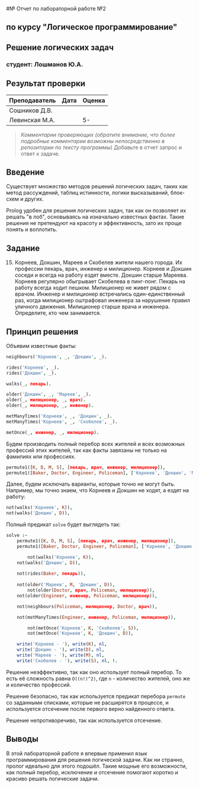 #№ Отчет по лабораторной работе №2
## по курсу "Логическое программирование"

## Решение логических задач

### студент: Лошманов Ю.А.

## Результат проверки

| Преподаватель     | Дата         |  Оценка       |
|-------------------|--------------|---------------|
| Сошников Д.В. |              |               |
| Левинская М.А.|              |      5-       |

> *Комментарии проверяющих (обратите внимание, что более подробные комментарии возможны непосредственно в репозитории по тексту программы)*
Добавьте в отчет запрос и ответ к задаче.

## Введение

Существует множество методов решений логических задач, таких как метод рассуждений, таблиц истинности, логики высказываний, блок-схем и других.

Prolog удобен для решения логических задач, так как он позволяет их решать "в лоб", основываясь на изначально известных фактах. Такие решения не претендуют на красоту и эффективность, зато их проще понять и воплотить.

## Задание

  15. Корнеев, Докшин, Мареев и Скобелев  жители нашего города. Их профессии  пекарь, врач, инженер и милиционер. Корнеев и Докшин  соседи и всегда на работу ездят вместе. Докшин старше Мареева. Корнеев регулярно обыгрывает Скобелева в пинг-понг. Пекарь на работу всегда ходит пешком. Милиционер не живет рядом с врачом. Инженер и милиционер встречались один-единственный раз, когда милиционер оштрафовал инженера за нарушение правил уличного движения. Милиционер старше врача и инженера. Определите, кто чем занимается.

## Принцип решения

Объявим известные факты:

```prolog
neighbours('Корнеев', _, 'Докшин', _).

rides('Корнеев', _).
rides('Докшин', _).

walks(_, пекарь).

older('Докшин', _, 'Мареев', _).
older(_, милиционер, _, врач).
older(_, милиционер, _, инженер).

metManyTimes('Корнеев', _, 'Докшин', _).
metManyTimes('Корнеев', _, 'Скобелев', _).

metOnce(_, инженер, _, милиционер).
```


Будем производить полный перебор всех жителей и всех возможных профессий этих жителей, так как факты завязаны не только на фамилиях или профессиях.

```prolog
permute1([K, D, M, S], [пекарь, врач, инженер, милиционер]),
permute1([Baker, Doctor, Engineer, Policeman], ['Корнеев', 'Докшин', 'Мареев', 'Скобелев']),
```


Далее, будем исключать варианты, которые точно не могут быть. Например, мы точно знаем, что Корнеев и Докшин не ходят, а ездят на работу:

```prolog
not(walks('Корнеев', K)),
not(walks('Докшин', D)),
```


Полный предикат `solve` будет выглядеть так:

```prolog
solve :-
    permute1([K, D, M, S], [пекарь, врач, инженер, милиционер]),
    permute1([Baker, Doctor, Engineer, Policeman], ['Корнеев', 'Докшин', 'Мареев', 'Скобелев']),

		not(walks('Корнеев', K)),
    not(walks('Докшин', D)),
    
    not(rides(Baker, пекарь)),
	
    not(older('Мареев', M, 'Докшин', D)),
		not(older(Doctor, врач, Policeman, милиционер)),
    not(older(Engineer, инженер, Policeman, милиционер)), 

    not(neighbours(Policeman, милиционер, Doctor, врач)),

    not(metManyTimes(Engineer, инженер, Policeman, милиционер)),

		not(metOnce('Корнеев', K, 'Скобелев', S)),
		not(metOnce('Корнеев', K, 'Докшин', D)),

    write('Корнеев - '), write(K), nl,
    write('Докшин - '), write(D), nl,
    write('Мареев - '), write(M), nl,
    write('Скобелев - '), write(S), nl, !.
```

Решение неэффективно, так как оно использует полный перебор. То есть её сложность равна `O((n!)^2)`, где `n` - количество жителей, оно же и количество профессий.

Решение безопасно, так как используется предикат перебора `permute` со заданными списками, которые не расширятся в процессе, и используется отсечение после первого верно найденного ответа.

Решение непротиворечиво, так как используется отсечение.

## Выводы

В этой лабораторной работе я впервые применил язык программирования для решения логической задачи. Как ни странно, пролог идеально для этого подошёл. Такие мощные его возможности, как полный перебор, исключение и отсечение помогают коротко и красиво решать логические задачи.
